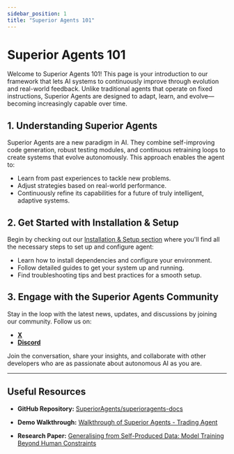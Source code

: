 ```yaml
---
sidebar_position: 1
title: "Superior Agents 101"
---
```


# Superior Agents 101

Welcome to Superior Agents 101! This page is your introduction to our framework that lets AI systems to continuously improve through evolution and real-world feedback. Unlike traditional agents that operate on fixed instructions, Superior Agents are designed to adapt, learn, and evolve—becoming increasingly capable over time.

## 1. Understanding Superior Agents

Superior Agents are a new paradigm in AI. They combine self-improving code generation, robust testing modules, and continuous retraining loops to create systems that evolve autonomously. This approach enables the agent to:

- Learn from past experiences to tackle new problems.
- Adjust strategies based on real-world performance.
- Continuously refine its capabilities for a future of truly intelligent, adaptive systems.

## 2. Get Started with Installation & Setup

Begin by checking out our [Installation & Setup section](/docs/category/installation) where you'll find all the necessary steps to set up and configure agent:

- Learn how to install dependencies and configure your environment.
- Follow detailed guides to get your system up and running.
- Find troubleshooting tips and best practices for a smooth setup.

## 3. Engage with the Superior Agents Community

Stay in the loop with the latest news, updates, and discussions by joining our community. Follow us on:

- **[X](https://x.com/Superior_Agents)**
- **[Discord](https://discord.gg/865JrDPU2J)**

Join the conversation, share your insights, and collaborate with other developers who are as passionate about autonomous AI as you are.

---

## Useful Resources

- **GitHub Repository:** [SuperiorAgents/superioragents-docs](https://github.com/SuperiorAgents/superioragents-docs)

- **Demo Walkthrough:** [Walkthrough of Superior Agents - Trading Agent](https://www.youtube.com/watch?v=q6kTvTWc4p4s)

- **Research Paper:** [Generalising from Self-Produced Data: Model Training Beyond Human Constraints](https://superioragents.com/research-paper.pdf)
